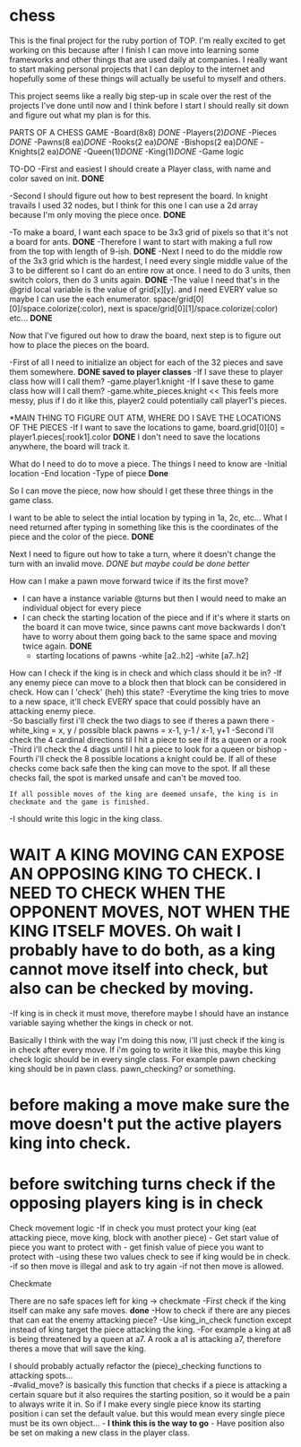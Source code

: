 # chess
This is the final project for the ruby portion of TOP.  I'm really excited to get working on this because after I finish I can move into learning some frameworks and other things that are used daily at companies.  I really want to start making personal projects that I can deploy to the internet and hopefully some of these things will actually be useful to myself and others.  

This project seems like a really big step-up in scale over the rest of the projects I've done until now and I think before I start I should really sit down and figure out what my plan is for this.

PARTS OF A CHESS GAME
-Board(8x8) *DONE*
-Players(2)*DONE*
-Pieces *DONE*
  -Pawns(8 ea)*DONE*
  -Rooks(2 ea)*DONE*
  -Bishops(2 ea)*DONE*
  -Knights(2 ea)*DONE*
  -Queen(1)*DONE*
  -King(1)*DONE*
-Game logic

TO-DO
-First and easiest I should create a Player class, with name and color saved on init. **DONE**

-Second I should figure out how to best represent the board.  In knight travails I used 32 nodes, but I think for this one I can use a 2d array because I'm only moving the piece once.   **DONE**

-To make a board, I want each space to be 3x3 grid of pixels so that it's not a board for ants.   **DONE**
  -Therefore I want to start with making a full row from the top with length of 9-ish.   **DONE**
  -Next I need to do the middle row of the 3x3 grid which is the hardest, I need every single middle value of the 3 to be different so I cant do an entire row at once.  I need to do 3 units, then switch colors, then do 3 units again.  **DONE**
    -The value I need that's in the @grid local variable is the value of grid[x][y]. and I need EVERY value so maybe I can use the each enumerator.  space/grid[0][0]/space.colorize(:color), next is space/grid[0][1]/space.colorize(:color) etc...  **DONE**

Now that I've figured out how to draw the board, next step is to figure out how to place the pieces on the board.  

-First of all I need to initialize an object for each of the 32 pieces and save them somewhere. **DONE saved to player classes**
  -If I save these to player class how will I call them? 
    -game.player1.knight
  -If I save these to game class how will I call them?
    -game.white_pieces.knight << This feels more messy, plus if I do it like this, player2 could potentially call player1's pieces.

*MAIN THING TO FIGURE OUT ATM, WHERE DO I SAVE THE LOCATIONS OF THE PIECES
-If I want to save the locations to game, board.grid[0][0] = player1.pieces[:rook1].color  **DONE** I don't need to save the locations anywhere, the board will track it.

What do I need to do to move a piece.  The things I need to know are
-Initial location
-End location
-Type of piece
**Done** 

So I can move the piece, now how should I get these three things in the game class.  

I want to be able to select the intial location by typing in 1a, 2c, etc...  What I need returned after typing in something like this is the coordinates of the piece and the color of the piece.  **DONE**

Next I need to figure out how to take a turn, where it doesn't change the turn with an invalid move.  *DONE but maybe could be done better*

How can I make a pawn move forward twice if its the first move?
- I can have a instance variable @turns but then I would need to make an individual object for every piece
- I can check the starting location of the piece and if it's where it starts on the board it can move twice, since pawns cant move backwards I don't have to worry about them going back to the same space and moving twice again. **DONE**
  - starting locations of pawns 
    -white [a2..h2]
    -white [a7..h2]

How can I check if the king is in check and which class should it be in?
  -If any enemy piece can move to a block then that block can be considered in check.  How can I 'check' (heh) this state?
    -Everytime the king tries to move to a new space, it'll check EVERY space that could possibly have an attacking enemy piece.   
      -So bascially first i'll check the two diags to see if theres a pawn there
        -white_king = x, y / possible black pawns = x-1, y-1 / x-1, y+1
      -Second i'll check the 4 cardinal directions til I hit a piece to see if its a queen or a rook
      -Third i'll check the 4 diags until I hit a piece to look for a queen or bishop
      -Fourth i'll check the 8 possible locations a knight could be.
    If all of these checks come back safe then the king can move to the spot.  If all these checks fail, the spot is marked unsafe and can't be moved too.
    
    If all possible moves of the king are deemed unsafe, the king is in checkmate and the game is finished.  

  -I should write this logic in the king class.  

# WAIT A KING MOVING CAN EXPOSE AN OPPOSING KING TO CHECK.  I NEED TO CHECK WHEN THE OPPONENT MOVES, NOT WHEN THE KING ITSELF MOVES. Oh wait I probably have to do both, as a king cannot move itself into check, but also can be checked by moving.  
  -If king is in check it must move, therefore maybe I should have an instance variable saying whether the kings in check or not.

  Basically I think with the way I'm doing this now, i'll just check if the king is in check after every move.  If i'm going to write it like this, maybe this king check logic should be in every single class.  For example pawn checking king should be in pawn class.  pawn_checking? or something.   

# before making a move make sure the move doesn't put the active players king into check.  

# before switching turns check if the opposing players king is in check

Check movement logic
  -If in check you must protect your king (eat attacking piece, move king, block with another piece)
    - Get start value of piece you want to protect with
    - get finish value of piece you want to protect with
    -using these two values check to see if king would be in check.
      -if so then move is illegal and ask to try again
      -if not then move is allowed.

Checkmate

There are no safe spaces left for king -> checkmate
-First check if the king itself can make any safe moves. **done**
-How to check if there are any pieces that can eat the enemy attacking piece?
  -Use king_in_check function except instead of king target the piece attacking the king.
    -For example a king at a8 is being threatened by a queen at a7.  A rook a a1 is attacking a7, therefore theres a move that will save the king. 

  I should probably actually refactor the (piece)_checking functions to attacking spots...  
     -#valid_move? is basically this function that checks if a piece is attacking a certain square but it also requires the starting position, so it would be a pain to always write it in.  So if I make every single piece know its starting position i can set the default value.  but this would mean every single piece must be its own object... 
      - **I think this is the way to go**
      - Have position also be set on making a new class in the player class.